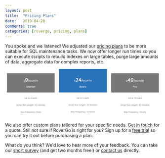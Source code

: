 ```yaml
---
layout: post
title:  "Pricing Plans"
date:   2019-04-20
comments: true
categories: [rovergo, pricing, plans]
---
```


You spoke and we listened! We adjusted our [pricing plans]({{site.rovergo_website}}/Pricing) to be more suitable for SQL maintenance tasks. We now offer longer run times so you can execute scripts to rebuild indexes on large tables, purge large amounts of data, aggregate data for complex reports, etc.

[![Pricing Plans](/assets/images/pricing-plans.png)]({{site.rovergo_website}}/Pricing)

We also offer custom plans tailored for your specific needs. [Get in touch]({{site.rovergo_website}}/Contact) for a quote. Still not sure if RoverGo is right for you? Sign up for a [free trial]({{site.rovergo_portal}}/Account/Register) so you can try it out before purchasing a plan.

What do you think? We'd love to hear more of your feedback. You can take our [short survey](https://goo.gl/forms/nsAvsoobDGggM19n2) (and get two months free!) or [contact us]({{site.rovergo_website}}/Contact) directly.